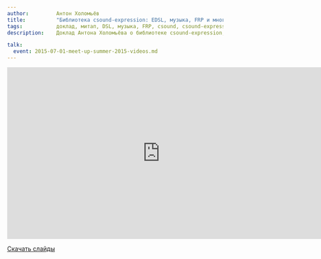 ```yaml
---
author:         Антон Холомьёв
title:          "Библиотека csound-expression: EDSL, музыка, FRP и многое другое"
tags:           доклад, митап, DSL, музыка, FRP, csound, csound-expression
description:    Доклад Антона Холомьёва о библиотеке csound-expression, EDSL, музыке, FRP и многом другом на RuHaskell.Meetup 2015 Summer.

talk:
  event: 2015-07-01-meet-up-summer-2015-videos.md
---
```


<nobr><iframe
width="712" height="400"
src="https://www.youtube.com/embed/kCcWv6q6Bqc"
frameborder="0" allowfullscreen></iframe><iframe
src="https://www.slideshare.net/slideshow/embed_code/key/ctKmj4HgbwlGNk"
width="476" height="400"
frameborder="0" marginwidth="0" marginheight="0" scrolling="no"
allowfullscreen></iframe></nobr>

[Скачать слайды](/files/meetup-2015-summer/6_anton-k-slides-csound-expression-ru.pdf)
